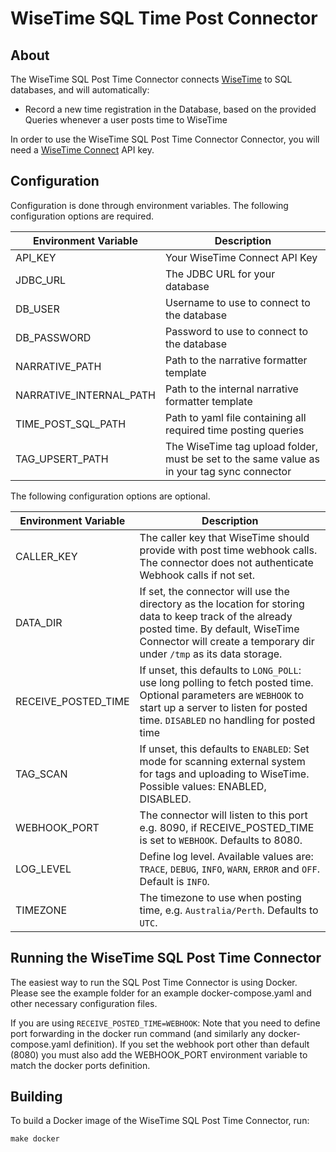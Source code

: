 # WiseTime SQL Time Post Connector

## About

The WiseTime SQL Post Time Connector connects [WiseTime](https://wisetime.io) to SQL databases, and will automatically:

* Record a new time registration in the Database, based on the provided Queries whenever a user posts time to WiseTime

In order to use the WiseTime SQL Post Time Connector Connector, you will need a [WiseTime Connect](https://wisetime.io/docs/connect/) API key.

## Configuration

Configuration is done through environment variables. The following configuration options are required.

| Environment Variable               | Description                                                                |
| ---------------------------------- | -------------------------------------------------------------------------- |
| API_KEY                            | Your WiseTime Connect API Key                                              |
| JDBC_URL                           | The JDBC URL for your database                                             |
| DB_USER                            | Username to use to connect to the database                                 |
| DB_PASSWORD                        | Password to use to connect to the database                                 |
| NARRATIVE_PATH                     | Path to the narrative formatter template                                   |
| NARRATIVE_INTERNAL_PATH            | Path to the internal narrative formatter template                          |
| TIME_POST_SQL_PATH                 | Path to yaml file containing all required time posting queries             |
| TAG_UPSERT_PATH                    | The WiseTime tag upload folder, must be set to the same value as in your tag sync connector |


The following configuration options are optional.

| Environment Variable      | Description                                                                                                                                                                                                                                    |
| ------------------------- | -----------------------------------------------------------------------------------------------------------------------------------------------------------------------------------------------------------------------------------------------|
| CALLER_KEY                | The caller key that WiseTime should provide with post time webhook calls. The connector does not authenticate Webhook calls if not set.                                                                                                        |
| DATA_DIR                  | If set, the connector will use the directory as the location for storing data to keep track of the already posted time. By default, WiseTime Connector will create a temporary dir under `/tmp` as its data storage. |
| RECEIVE_POSTED_TIME       | If unset, this defaults to `LONG_POLL`: use long polling to fetch posted time. Optional parameters are `WEBHOOK` to start up a server to listen for posted time. `DISABLED` no handling for posted time                                        |
| TAG_SCAN                  | If unset, this defaults to `ENABLED`: Set mode for scanning external system for tags and uploading to WiseTime. Possible values: ENABLED, DISABLED.                                                                                            |
| WEBHOOK_PORT              | The connector will listen to this port e.g. 8090, if RECEIVE_POSTED_TIME is set to `WEBHOOK`. Defaults to 8080.                                                                                                                                |                                                                                                                
| LOG_LEVEL                 | Define log level. Available values are: `TRACE`, `DEBUG`, `INFO`, `WARN`, `ERROR` and `OFF`. Default is `INFO`.                                                                                                                                |
| TIMEZONE                  | The timezone to use when posting time, e.g. `Australia/Perth`. Defaults to `UTC`.                                                                                                                                                  |

## Running the WiseTime SQL Post Time Connector

The easiest way to run the SQL Post Time Connector is using Docker. Please see the example folder for an example docker-compose.yaml and other necessary configuration files.

If you are using `RECEIVE_POSTED_TIME=WEBHOOK`: Note that you need to define port forwarding in the docker run command (and similarly any docker-compose.yaml definition). If you set the webhook port other than default (8080) you must also add the WEBHOOK_PORT environment variable to match the docker ports definition.

## Building

To build a Docker image of the WiseTime SQL Post Time Connector, run:

```text
make docker
```
